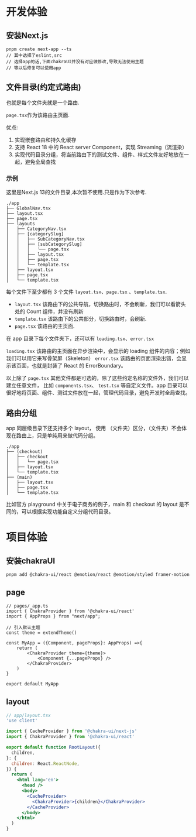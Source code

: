 # 开发体验
## 安装Next.js
```
pnpm create next-app --ts
// 其中选择了eslint,src
// 选择app的话,下面chakraUI并没有对应做修改,导致无法使用主题
// 等以后修复可以使用app
```
## 文件目录(约定式路由)
也就是每个文件夹就是一个路由.

`page.tsx`作为该路由主页面.

优点:
1. 实现嵌套路由和持久化缓存
2. 支持 React 18 中的 React server Component，实现 Streaming（流渲染）
3. 实现代码目录分组，将当前路由下的测试文件、组件、样式文件友好地放在一起，避免全局查找
### 示例
这里是Next.js 13的文件目录,本次暂不使用.只是作为下次参考.

```
./app
├── GlobalNav.tsx
├── layout.tsx
├── page.tsx
├── layouts
│   ├── CategoryNav.tsx
│   ├── [categorySlug]
│   │   ├── SubCategoryNav.tsx
│   │   ├── [subCategorySlug]
│   │   │   └── page.tsx
│   │   ├── layout.tsx
│   │   ├── page.tsx
│   │   └── template.tsx
│   ├── layout.tsx
│   ├── page.tsx
│   └── template.tsx
```
每个文件下至少都有 3 个文件 `layout.tsx`、`page.tsx` 、`template.tsx`.

- `layout.tsx` 该路由下的公共导航，切换路由时，不会刷新，我们可以看箭头处的 Count 组件，并没有刷新
- `template.tsx` 该路由下的公共部分，切换路由时，会刷新.
- `page.tsx` 该路由的主页面.

在 app 目录下每个文件夹下，还可以有 `loading.tsx`、`error.tsx`

`loading.tsx` 该路由的主页面在异步渲染中，会显示的 loading 组件的内容；例如我们可以用它来写骨架屏（Skeleton）
`error.tsx` 该路由的页面渲染出错，会显示该页面，也就是封装了 React 的 ErrorBoundary。

以上除了 `page.tsx` 其他文件都是可选的，除了这些约定名称的文件外，我们可以建立任意文件，
比如 `components.tsx`、 `test.tsx` 等自定义文件。app 目录可以很好地将页面、组件、测试文件放在一起，管理代码目录，避免开发时全局查找。

## 路由分组
app 同层级目录下还支持多个 layout， 使用 （文件夹）区分，（文件夹）不会体现在路由上，只是单纯用来做代码分组。
```
./app
├── (checkout)
│   ├── checkout
│   │   └── page.tsx
│   ├── layout.tsx
│   └── template.tsx
├── (main)
│   ├── layout.tsx
│   ├── page.tsx
│   └── template.tsx
```
比如官方 playground 中关于电子商务的例子，main 和 checkout 的 layout 是不同的，可以根据实现功能自定义分组代码目录。
# 项目体验
## 安装chakraUI
```
pnpm add @chakra-ui/react @emotion/react @emotion/styled framer-motion
```
## page
```tsx
// pages/_app.ts
import { ChakraProvider } from '@chakra-ui/react'
import { AppProps } from "next/app";

// 引入默认主题
const theme = extendTheme()

const MyApp = ({Component, pageProps}: AppProps) =>{
    return (
        <ChakraProvider theme={theme}>
            <Component {...pageProps} />
        </ChakraProvider>
    )
}

export default MyApp
```
## layout
```jsx
// app/layout.tsx
'use client'

import { CacheProvider } from '@chakra-ui/next-js'
import { ChakraProvider } from '@chakra-ui/react'

export default function RootLayout({
  children,
}: {
  children: React.ReactNode,
}) {
  return (
    <html lang='en'>
      <head />
      <body>
        <CacheProvider>
          <ChakraProvider>{children}</ChakraProvider>
        </CacheProvider>
      </body>
    </html>
  )
}
```